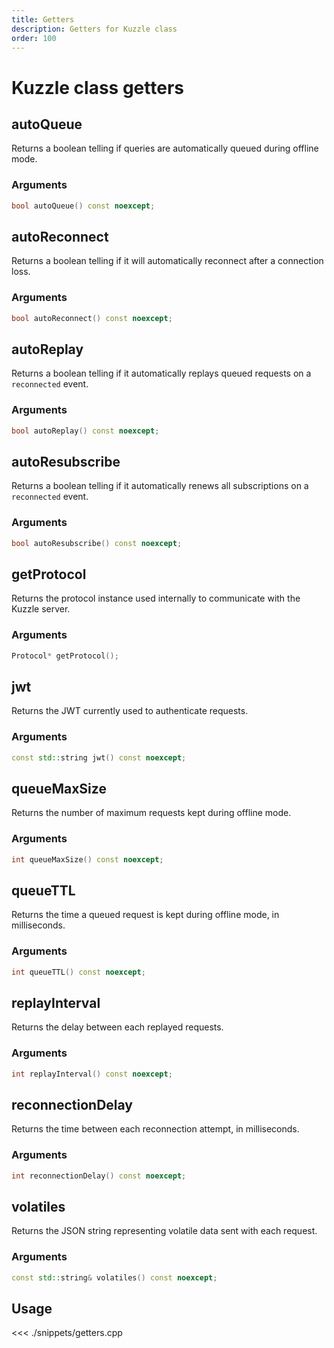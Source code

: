 ```yaml
---
title: Getters
description: Getters for Kuzzle class
order: 100
---
```


# Kuzzle class getters

## autoQueue

Returns a boolean telling if queries are automatically queued during offline mode.

### Arguments

```cpp
bool autoQueue() const noexcept;
```

## autoReconnect

Returns a boolean telling if it will automatically reconnect after a connection loss.

### Arguments

```cpp
bool autoReconnect() const noexcept;
```

## autoReplay

Returns a boolean telling if it automatically replays queued requests on a `reconnected` event.

### Arguments

```cpp
bool autoReplay() const noexcept;
```

## autoResubscribe

Returns a boolean telling if it automatically renews all subscriptions on a `reconnected` event.

### Arguments

```cpp
bool autoResubscribe() const noexcept;
```

## getProtocol

Returns the protocol instance used internally to communicate with the Kuzzle server.

### Arguments

```cpp
Protocol* getProtocol();
```

## jwt

Returns the JWT currently used to authenticate requests.

### Arguments

```cpp
const std::string jwt() const noexcept;
```

## queueMaxSize

Returns the number of maximum requests kept during offline mode.

### Arguments

```cpp
int queueMaxSize() const noexcept;
```

## queueTTL

Returns the time a queued request is kept during offline mode, in milliseconds.

### Arguments

```cpp
int queueTTL() const noexcept;
```

## replayInterval

Returns the delay between each replayed requests.

### Arguments

```cpp
int replayInterval() const noexcept;
```

## reconnectionDelay

Returns the time between each reconnection attempt, in milliseconds.

### Arguments

```cpp
int reconnectionDelay() const noexcept;
```

## volatiles

Returns the JSON string representing volatile data sent with each request.

### Arguments

```cpp
const std::string& volatiles() const noexcept;
```

## Usage

<<< ./snippets/getters.cpp
